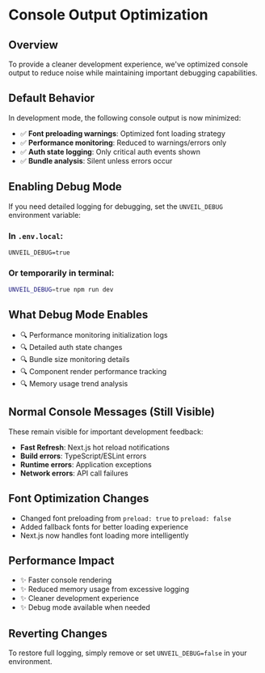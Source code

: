 # Console Output Optimization

## Overview

To provide a cleaner development experience, we've optimized console output to reduce noise while maintaining important debugging capabilities.

## Default Behavior

In development mode, the following console output is now minimized:

- ✅ **Font preloading warnings**: Optimized font loading strategy
- ✅ **Performance monitoring**: Reduced to warnings/errors only
- ✅ **Auth state logging**: Only critical auth events shown
- ✅ **Bundle analysis**: Silent unless errors occur

## Enabling Debug Mode

If you need detailed logging for debugging, set the `UNVEIL_DEBUG` environment variable:

### In `.env.local`:

```env
UNVEIL_DEBUG=true
```

### Or temporarily in terminal:

```bash
UNVEIL_DEBUG=true npm run dev
```

## What Debug Mode Enables

- 🔍 Performance monitoring initialization logs
- 🔍 Detailed auth state changes
- 🔍 Bundle size monitoring details
- 🔍 Component render performance tracking
- 🔍 Memory usage trend analysis

## Normal Console Messages (Still Visible)

These remain visible for important development feedback:

- **Fast Refresh**: Next.js hot reload notifications
- **Build errors**: TypeScript/ESLint errors
- **Runtime errors**: Application exceptions
- **Network errors**: API call failures

## Font Optimization Changes

- Changed font preloading from `preload: true` to `preload: false`
- Added fallback fonts for better loading experience
- Next.js now handles font loading more intelligently

## Performance Impact

- ✨ Faster console rendering
- ✨ Reduced memory usage from excessive logging
- ✨ Cleaner development experience
- ✨ Debug mode available when needed

## Reverting Changes

To restore full logging, simply remove or set `UNVEIL_DEBUG=false` in your environment.
